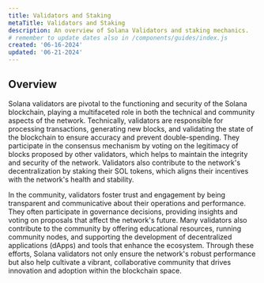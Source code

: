 ```yaml
---
title: Validators and Staking
metaTitle: Validators and Staking
description: An overview of Solana Validators and staking mechanics.
# remember to update dates also in /components/guides/index.js
created: '06-16-2024'
updated: '06-21-2024'
---
```

## Overview

Solana validators are pivotal to the functioning and security of the Solana blockchain, playing a multifaceted role in both the technical and community aspects of the network. Technically, validators are responsible for processing transactions, generating new blocks, and validating the state of the blockchain to ensure accuracy and prevent double-spending. They participate in the consensus mechanism by voting on the legitimacy of blocks proposed by other validators, which helps to maintain the integrity and security of the network. Validators also contribute to the network's decentralization by staking their SOL tokens, which aligns their incentives with the network's health and stability.

In the community, validators foster trust and engagement by being transparent and communicative about their operations and performance. They often participate in governance decisions, providing insights and voting on proposals that affect the network's future. Many validators also contribute to the community by offering educational resources, running community nodes, and supporting the development of decentralized applications (dApps) and tools that enhance the ecosystem. Through these efforts, Solana validators not only ensure the network's robust performance but also help cultivate a vibrant, collaborative community that drives innovation and adoption within the blockchain space.